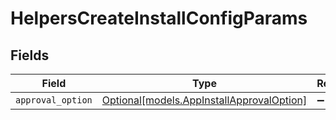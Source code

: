 # HelpersCreateInstallConfigParams


## Fields

| Field                                                                              | Type                                                                               | Required                                                                           | Description                                                                        |
| ---------------------------------------------------------------------------------- | ---------------------------------------------------------------------------------- | ---------------------------------------------------------------------------------- | ---------------------------------------------------------------------------------- |
| `approval_option`                                                                  | [Optional[models.AppInstallApprovalOption]](../models/appinstallapprovaloption.md) | :heavy_minus_sign:                                                                 | N/A                                                                                |